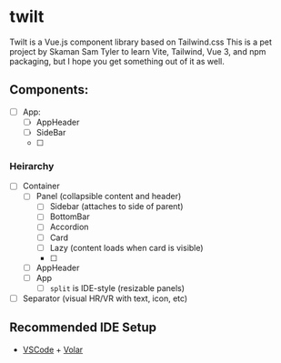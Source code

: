 # twilt
Twilt is a Vue.js component library based on Tailwind.css
This is a pet project by Skaman Sam Tyler to learn Vite, Tailwind, Vue 3, and npm packaging, but I hope you get something out of it as well.

## Components:

- [ ] App:
  - [ ] AppHeader
  - [ ] SideBar
  - [ ] 

### Heirarchy
- [ ] Container
  - [ ] Panel (collapsible content and header)
    - [ ] Sidebar (attaches to side of parent)
    - [ ] BottomBar
    - [ ] Accordion
    - [ ] Card
    - [ ] Lazy (content loads when card is visible)
    - [ ]
  - [ ] AppHeader
  - [ ] App
    - [ ] `split` is IDE-style (resizable panels)
- [ ] Separator (visual HR/VR with text, icon, etc)

## Recommended IDE Setup

- [VSCode](https://code.visualstudio.com/) + [Volar](https://marketplace.visualstudio.com/items?itemName=johnsoncodehk.volar)
